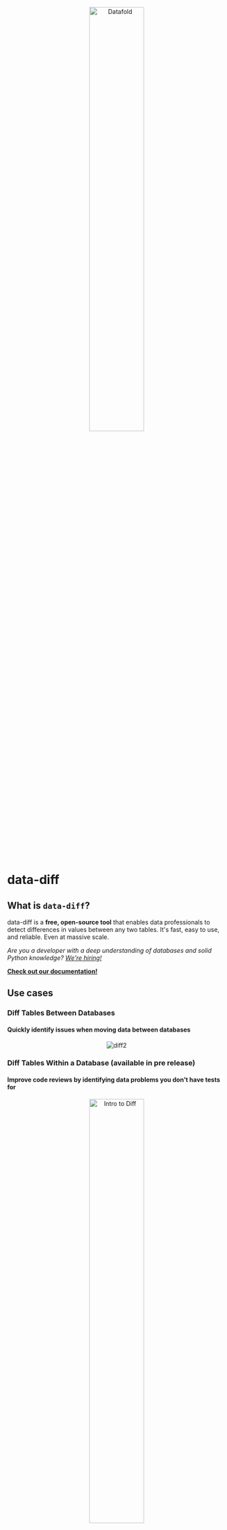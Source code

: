 <p align="center">
    <img alt="Datafold" src="https://user-images.githubusercontent.com/1799931/196497110-d3de1113-a97f-4322-b531-026d859b867a.png" width="50%" />
</p>

# **data-diff**

## What is `data-diff`?
data-diff is a **free, open-source tool** that enables data professionals to detect differences in values between any two tables. It's fast, easy to use, and reliable. Even at massive scale.

_Are you a developer with a deep understanding of databases and solid Python knowledge? [We're hiring!](https://www.datafold.com/careers)_

[**Check out our documentation!**](https://docs.datafold.com/os_diff/about)

## Use cases

### Diff Tables Between Databases
#### Quickly identify issues when moving data between databases

<p align="center">
  <img alt="diff2" src="https://user-images.githubusercontent.com/1799931/196754998-a88c0a52-8751-443d-b052-26c03d99d9e5.png" />
</p>

### Diff Tables Within a Database (available in pre release)
#### Improve code reviews by identifying data problems you don't have tests for
<p align="center">
  <a href=https://www.loom.com/share/682e4b7d74e84eb4824b983311f0a3b2 target="_blank">
    <img alt="Intro to Diff" src="https://user-images.githubusercontent.com/1799931/196576582-d3535395-12ef-40fd-bbbb-e205ccae1159.png" width="50%" height="50%" />
  </a>
</p>

&nbsp;
&nbsp;

## Get started

### Installation

#### First, install `data-diff` using `pip`.

```
pip install data-diff
```

To try out bleeding-edge features, including materialization of results in your data warehouse:

```
pip install data-diff --pre
```

#### Then, install one or more driver(s) specific to the database(s) you want to connect to.

- `pip install 'data-diff[mysql]'`

- `pip install 'data-diff[postgresql]'`

- `pip install 'data-diff[snowflake]'`

- `pip install 'data-diff[presto]'`

- `pip install 'data-diff[oracle]'`

- `pip install 'data-diff[trino]'`

- `pip install 'data-diff[clickhouse]'`

- `pip install 'data-diff[vertica]'`

- For BigQuery, see: https://pypi.org/project/google-cloud-bigquery/

_Some drivers have dependencies that cannot be installed using `pip` and still need to be installed manually._

### Run your first diff

Once you've installed `data-diff`, you can run it from the command line.

```
data-diff DB1_URI TABLE1_NAME DB2_URI TABLE2_NAME [OPTIONS]
```

Be sure to read [the How to Use section below](#how-to-use) which gets into specific details about how to build one of these commands depending on your database setup.

#### Code Example: Diff Tables Between Databases
Here's an example command for your copy/pasting, taken from the screenshot above when we diffed data between Snowflake and Postgres.

```
data-diff \
  postgresql://<username>:'<password>'@localhost:5432/<database> \
  <table> \
  "snowflake://<username>:<password>@<password>/<DATABASE>/<SCHEMA>?warehouse=<WAREHOUSE>&role=<ROLE>" \
  <TABLE> \
  -k activity_id \
  -c activity \
  -w "event_timestamp < '2022-10-10'"
```

#### Code Example: Diff Tables Within a Database (available in pre-release)

Here's a code example from [the video](https://www.loom.com/share/682e4b7d74e84eb4824b983311f0a3b2), where we compare data between two Snowflake tables within one database.

```
data-diff \
  "snowflake://<username>:<password>@<password>/<DATABASE>/<SCHEMA_1>?warehouse=<WAREHOUSE>&role=<ROLE>" <TABLE_1> \
  <SCHEMA_2>.<TABLE_2> \
  -k org_id \
  -c created_at -c is_internal \
  -w "org_id != 1 and org_id < 2000" \
  -m test_results_%t \
  --materialize-all-rows \
  --table-write-limit 10000
```

In both code examples, I've used `<>` carrots to represent values that **should be replaced with your values** in the database connection strings. For the flags (`-k`, `-c`, etc.), I opted for "real" values (`org_id`, `is_internal`) to give you a more realistic view of what your command will look like.

### We're here to help!

We know, that in some cases, the data-diff command can become long and dense. And maybe you're new to the command line.

We're here to help [on slack](https://locallyoptimistic.slack.com/archives/C03HUNGQV0S) if you have ANY questions as you use `data-diff` in your workflow.

To get a Slack invite - [click here](https://locallyoptimistic.com/community/)

## How to Use

[How to use from the shell (or: command-line)](https://data-diff.readthedocs.io/en/latest/how-to-use.html#how-to-use-from-the-shell-or-command-line)

[How to use from Python](https://data-diff.readthedocs.io/en/latest/how-to-use.html#how-to-use-from-python)

[Usage Analytics & Data Privacy](https://data-diff.readthedocs.io/en/latest/how-to-use.html#usage-analytics-data-privacy)


## Technical Explanation

See here: https://data-diff.readthedocs.io/en/latest/technical-explanation.html

## License

This project is licensed under the terms of the [MIT License](https://github.com/datafold/data-diff/blob/master/LICENSE).
